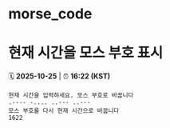 # morse_code
# 현재 시간을 모스 부호 표시
<!-- MORSE_TIME_START -->
🗓️ **2025-10-25** | ⏰ **16:22 (KST)**

```
현재 시간을 입력하세요. 모스 부호로 바꿉니다
.---- -.... ..--- ..---
모스 부호를 다시 현재 시간으로 바꿉니다
1622
```
<!-- MORSE_TIME_END -->
